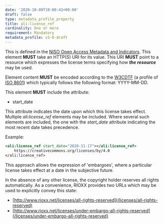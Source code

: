 ```yaml
---
date: '2020-10-09T10:00:43+00:00'
draft: false
type: metadata_profile_property
title: ali:license_ref
cardinality: One or more
requirement: Mandatory
metadata_profile: v3-0-draft
---
```

This is defined in the [NISO Open Access Metadata and Indicators](http://www.niso.org/workrooms/ali/). This element **MUST** take an HTTP(S) URI for its value. This URI **MUST** point to a resource which expresses the license terms specifying how ***the resource*** may be used.

Element content **MUST** be encoded according to the [W3CDTF](https://www.w3.org/TR/NOTE-datetime) (a profile of [ISO 8601](https://www.iso.org/standard/40874.html)) which typically follows the following format: YYYY-MM-DD.

This element **MUST** include the attribute:

* start_date

This attribute indicates the date upon which this license takes effect. Multiple *ali:license_ref* elements may be included. Where several such elements are included, the one with the *start_date* attribute indicating the most recent date takes precedence.

Example:

```xml
<ali:license_ref start_date="2020-11-17"></ali:license_ref>
    https://creativecommons.org/licenses/by/4.0
</ali:license_ref>
```

This approach allows the expression of &#39;embargoes&#39;, where a particular license takes effect at a date in the subjective future.

In the absence of any other license, the copyright holder reserves all rights automatically. As a convenience, RIOXX provides two URLs which may be used to explicitly convey this state:

* [http://www.rioxx.net/licenses/all-rights-reserved](/licenses/all-rights-reserved)
* [http://www.rioxx.net/licenses/under-embargo-all-rights-reserved](/licenses/under-embargo-all-rights-reserved)

